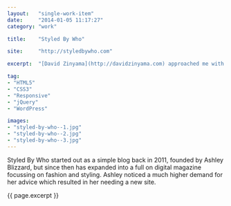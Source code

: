 ```yaml
---
layout:   "single-work-item"
date:     "2014-01-05 11:17:27"
category: "work"

title:    "Styled By Who"

site:     "http://styledbywho.com"

excerpt:  "[David Zinyama](http://davidzinyama.com) approached me with four Photoshop website design image files and a very detailed list of how every site module should function. The site is built in WordPress which is a blogger’s best friend and is completely responsive, the posts are also displayed in a dynamic grid layout which I achieved using the [jQuery Masonry](http://masonry.desandro.com) plugin."

tag:
- "HTML5"
- "CSS3"
- "Responsive"
- "jQuery"
- "WordPress"

images:
- "styled-by-who--1.jpg"
- "styled-by-who--2.jpg"
- "styled-by-who--3.jpg"
---
```


Styled By Who started out as a simple blog back in 2011, founded by Ashley Blizzard, but since then has expanded into a full on digital magazine focussing on fashion and styling. Ashley noticed a much higher demand for her advice which resulted in her needing a new site.

{{ page.excerpt }}